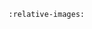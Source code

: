 <!-- markdownlint-disable MD041 -->
```{include} ../../mocs/project/README.md
:relative-images:
```

<!--  markdownlint-restore -->